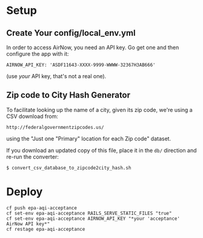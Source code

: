 
# Setup

## Create Your config/local_env.yml

In order to access AirNow, you need an API key.  Go get one and then configure the app with it:

```
AIRNOW_API_KEY: 'ASDF11643-XXXX-9999-WWWW-32367H3AB666'
```
(use *your* API key, that's not a real one).


## Zip code to City Hash Generator

To facilitate looking up the name of a city, given its zip code, we're using a CSV download from:

    http://federalgovernmentzipcodes.us/

using the "Just one "Primary" location for each Zip code" dataset.


If you download an updated copy of this file, place it in the `db/` direction and re-run the converter:

```
$ convert_csv_database_to_zipcode2city_hash.sh
```

# Deploy

```
cf push epa-aqi-acceptance
cf set-env epa-aqi-acceptance RAILS_SERVE_STATIC_FILES "true"
cf set-env epa-aqi-acceptance AIRNOW_API_KEY "*your 'acceptance' AirNow API key*"
cf restage epa-aqi-acceptance
```
